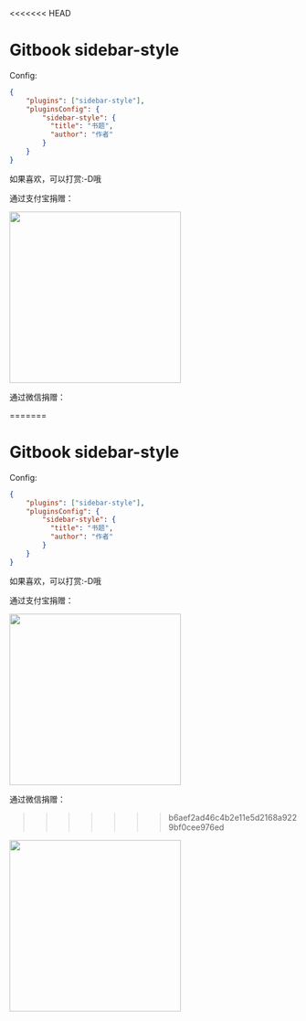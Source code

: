 <<<<<<< HEAD
# Gitbook sidebar-style

Config:

```json
{
    "plugins": ["sidebar-style"],
    "pluginsConfig": {
        "sidebar-style": {
          "title": "书题",
          "author": "作者"
        }
    }
}
```

如果喜欢，可以打赏:-D哦

通过支付宝捐赠：

<img src="http://unclealan.cn/usr/themes/seventeen/dist/images/alipay.JPG" width="300">

通过微信捐赠：

=======
# Gitbook sidebar-style

Config:

```json
{
    "plugins": ["sidebar-style"],
    "pluginsConfig": {
        "sidebar-style": {
          "title": "书题",
          "author": "作者"
        }
    }
}
```

如果喜欢，可以打赏:-D哦

通过支付宝捐赠：

<img src="http://unclealan.cn/usr/themes/seventeen/dist/images/alipay.JPG" width="300">

通过微信捐赠：

>>>>>>> b6aef2ad46c4b2e11e5d2168a9229bf0cee976ed
<img src="http://unclealan.cn/usr/themes/seventeen/dist/images/weixin.JPG" width="300">